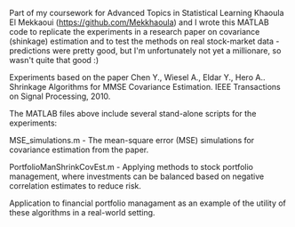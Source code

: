Part of my coursework for Advanced Topics in Statistical Learning Khaoula El Mekkaoui (https://github.com/Mekkhaoula) and I wrote this MATLAB code to replicate the experiments in a research paper on covariance (shinkage) estimation and to test the methods on real stock-market data - predictions were pretty good, but I'm unfortunately not yet a millionare, so wasn't quite that good :)

Experiments based on the paper Chen Y., Wiesel A., Eldar Y., Hero A.. Shrinkage Algorithms for MMSE Covariance Estimation. IEEE Transactions on Signal Processing, 2010.

The MATLAB files above include several stand-alone scripts for the experiments:

MSE_simulations.m - The mean-square error (MSE) simulations for covariance estimation from the paper.

PortfolioManShrinkCovEst.m - Applying methods to stock portfolio management, where investments can be balanced based on negative correlation estimates to reduce risk.


Application to financial portfolio managament as an example of the utility of these algorithms in a real-world setting.
